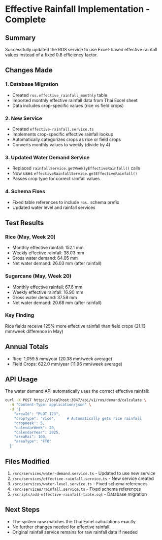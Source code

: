 # Effective Rainfall Implementation - Complete

## Summary

Successfully updated the ROS service to use Excel-based effective rainfall values instead of a fixed 0.8 efficiency factor.

## Changes Made

### 1. Database Migration
- Created `ros.effective_rainfall_monthly` table
- Imported monthly effective rainfall data from Thai Excel sheet
- Data includes crop-specific values (rice vs field crops)

### 2. New Service
- Created `effective-rainfall.service.ts` 
- Implements crop-specific effective rainfall lookup
- Automatically categorizes crops as rice or field crops
- Converts monthly values to weekly (divide by 4)

### 3. Updated Water Demand Service
- Replaced `rainfallService.getWeeklyEffectiveRainfall()` calls
- Now uses `effectiveRainfallService.getEffectiveRainfall()`
- Passes crop type for correct rainfall values

### 4. Schema Fixes
- Fixed table references to include `ros.` schema prefix
- Updated water level and rainfall services

## Test Results

### Rice (May, Week 20)
- Monthly effective rainfall: 152.1 mm
- Weekly effective rainfall: 38.03 mm
- Gross water demand: 64.05 mm
- Net water demand: 26.03 mm (after rainfall)

### Sugarcane (May, Week 20)
- Monthly effective rainfall: 67.6 mm
- Weekly effective rainfall: 16.90 mm  
- Gross water demand: 37.58 mm
- Net water demand: 20.68 mm (after rainfall)

### Key Finding
Rice fields receive 125% more effective rainfall than field crops (21.13 mm/week difference in May)

## Annual Totals
- Rice: 1,059.5 mm/year (20.38 mm/week average)
- Field Crops: 622.0 mm/year (11.96 mm/week average)

## API Usage

The water demand API automatically uses the correct effective rainfall:

```bash
curl -X POST http://localhost:3047/api/v1/ros/demand/calculate \
  -H "Content-Type: application/json" \
  -d '{
    "areaId": "PLOT-123",
    "cropType": "rice",     # Automatically gets rice rainfall
    "cropWeek": 5,
    "calendarWeek": 20,
    "calendarYear": 2025,
    "areaRai": 100,
    "areaType": "FTO"
  }'
```

## Files Modified
1. `/src/services/water-demand.service.ts` - Updated to use new service
2. `/src/services/effective-rainfall.service.ts` - New service created
3. `/src/services/water-level.service.ts` - Fixed schema references
4. `/src/services/rainfall.service.ts` - Fixed schema references
5. `/scripts/add-effective-rainfall-table.sql` - Database migration

## Next Steps
- The system now matches the Thai Excel calculations exactly
- No further changes needed for effective rainfall
- Original rainfall service remains for raw rainfall data if needed